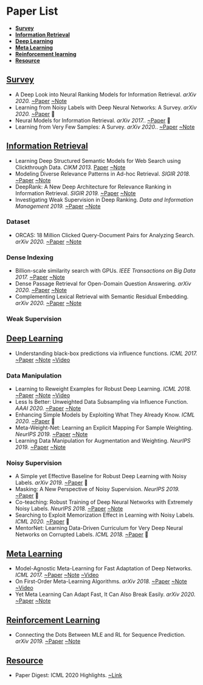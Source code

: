 # Paper List
- <a href="#Survey">**Survey**</a>
- <a href="#Information-Retrieval">**Information Retrieval**</a>
- <a href="#Deep-Learning">**Deep Learning**</a>
- <a href="#Meta-Learning">**Meta Learning**</a>
- <a href="#Reinforcement learning">**Reinforcement learning**</a>
- <a href="#Resource">**Resource**</a>

## [Survey](#contents)

- A Deep Look into Neural Ranking Models for Information Retrieval. *arXiv 2020.* [~Paper](https://arxiv.org/pdf/1903.06902.pdf) [~Note](./PaperNote/2020_0911_0917.md)
- Learning from Noisy Labels with Deep Neural Networks: A Survey. *arXiv 2020.* [~Paper](https://arxiv.org/pdf/2007.08199.pdf) 🤔
- Neural Models for Information Retrieval. *arXiv 2017.*. [~Paper](https://arxiv.org/pdf/1705.01509.pdf) 🤔
- Learning from Very Few Samples: A Survey. *arXiv 2020.*. [~Paper](https://arxiv.org/pdf/2009.02653.pdf) [~Note](./PaperNote/2020_0911_0917.md)


## [Information Retrieval](#contents)

- Learning Deep Structured Semantic Models for Web Search using Clickthrough Data. *CIKM 2013.* [Paper](https://www.microsoft.com/en-us/research/wp-content/uploads/2016/02/cikm2013_DSSM_fullversion.pdf) [~Note](./PaperNote/2020_0911_0917.md)
- Modeling Diverse Relevance Patterns in Ad-hoc Retrieval. *SIGIR 2018.* [~Paper](https://arxiv.org/pdf/1805.05737.pdf) [~Note](./PaperNote/2020_0911_0917.md)
- DeepRank: A New Deep Architecture for Relevance Ranking in Information Retrieval. *SIGIR 2019.* [~Paper](https://arxiv.org/pdf/1710.05649.pdf) [~Note](./PaperNote/2020_0911_0917.md)
- Investigating Weak Supervision in Deep Ranking. *Data and Information Management 2019.* [~Paper](https://content.sciendo.com/configurable/contentpage/journals$002fdim$002f3$002f3$002farticle-p155.xml) [~Note](./PaperNote/2020_0911_0917.md)

### Dataset

- ORCAS: 18 Million Clicked Query-Document Pairs for Analyzing Search. *arXiv 2020.*  [~Paper](https://arxiv.org/pdf/2006.05324.pdf) [~Note](./PaperNote/2020_0831_0906.md)


### Dense Indexing

- Billion-scale similarity search with GPUs. *IEEE Transactions on Big Data 2017.* [~Paper](https://arxiv.org/pdf/1702.08734.pdf) [~Note](./PaperNote/2020_0831_0906.md)
- Dense Passage Retrieval for Open-Domain Question Answering. *arXiv 2020.* [~Paper](https://arxiv.org/pdf/2004.04906.pdf) [~Note](./PaperNote/2020_0831_0906.md)
- Complementing Lexical Retrieval with Semantic Residual Embedding. *arXiv 2020.* [~Paper](https://arxiv.org/pdf/2004.13969.pdf) [~Note](./PaperNote/2020_0831_0906.md)


### Weak Supervision


## [Deep Learning](#contents)

- Understanding black-box predictions via influence functions. *ICML 2017.* [~Paper](https://arxiv.org/pdf/1703.04730.pdf) [~Note](./PaperNote/2020_0831_0906.md)  [~Video](https://www.youtube.com/watch?v=0w9fLX_T6tY)


### Data Manipulation

- Learning to Reweight Examples for Robust Deep Learning. *ICML 2018.* [~Paper](https://arxiv.org/pdf/1803.09050.pdf) [~Note](./PaperNote/2020_0903_0910.md) [~Video](https://vimeo.com/287808016)
- Less Is Better: Unweighted Data Subsampling via Influence Function. *AAAI 2020.* [~Paper](https://arxiv.org/pdf/1912.01321.pdf) [~Note](./PaperNote/2020_0903_0910.md)
- Enhancing Simple Models by Exploiting What They Already Know. *ICML 2020.* [~Paper](https://proceedings.icml.cc/static/paper_files/icml/2020/126-Paper.pdf) 🤔
- Meta-Weight-Net: Learning an Explicit Mapping For Sample Weighting. *NeurIPS 2019.* [~Paper](https://arxiv.org/pdf/1902.07379.pdf) [~Note](./PaperNote/2020_0903_0910.md)
- Learning Data Manipulation for Augmentation and Weighting. *NeurIPS 2019.* [~Paper](https://arxiv.org/pdf/1910.12795.pdf) [~Note](./PaperNote/2020_0903_0910.md)


### Noisy Supervision

- A Simple yet Effective Baseline for Robust Deep Learning with Noisy Labels. *arXiv 2019.* [~Paper](https://arxiv.org/pdf/1909.09338.pdf) 🤔
- Masking: A New Perspective of Noisy Supervision. *NeurIPS 2019.* [~Paper](https://arxiv.org/pdf/1805.08193.pdf) 🤔
- Co-teaching: Robust Training of Deep Neural Networks with Extremely Noisy Labels. *NeurIPS 2018.* [~Paper](https://papers.nips.cc/paper/8072-co-teaching-robust-training-of-deep-neural-networks-with-extremely-noisy-labels.pdf) [~Note](./PaperNote/2020_0903_0910.md)
- Searching to Exploit Memorization Effect in Learning with Noisy Labels. *ICML 2020.* [~Paper](https://arxiv.org/pdf/1911.02377.pdf) 🤔
- MentorNet: Learning Data-Driven Curriculum for Very Deep Neural Networks on Corrupted Labels. *ICML 2018.* [~Paper](https://arxiv.org/pdf/1712.05055.pdf) 🤔


## [Meta Learning](#contents)

- Model-Agnostic Meta-Learning for Fast Adaptation of Deep Networks. *ICML 2017.* [~Paper](https://arxiv.org/pdf/1703.03400.pdf) [~Note](./PaperNote/2020_0903_0910.md) [~Video](https://www.bilibili.com/video/av46561029?p=40)
- On First-Order Meta-Learning Algorithms. *arXiv 2018.* [~Paper](https://arxiv.org/pdf/1803.02999.pdf)  [~Note](./PaperNote/2020_0903_0910.md) [~Video](https://www.bilibili.com/video/av46561029?p=40)
- Yet Meta Learning Can Adapt Fast, It Can Also Break Easily. *arXiv 2020.* [~Paper](https://arxiv.org/pdf/2009.01672.pdf) [~Note](./PaperNote/2020_0903_0910.md)


## [Reinforcement Learning](#contents)

- Connecting the Dots Between MLE and RL for Sequence Prediction. *arXiv 2019.* [~Paper](https://arxiv.org/pdf/1811.09740.pdf) [~Note](./PaperNote/2020_0903_0910.md)


## [Resource](#contents)

- Paper Digest: ICML 2020 Highlights. [~Link](https://www.paperdigest.org/2020/07/icml-2020-highlights/)
